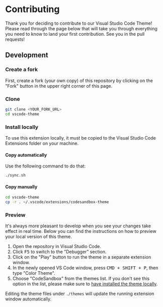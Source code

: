 # Contributing

Thank you for deciding to contribute to our Visual Studio Code Theme! Please read through the page below that will take you through everything you need to know to land your first contribution. See you in the pull requests!

## Development

### Create a fork

First, create a fork (your own copy) of this repository by clicking on the "Fork" button in the upper right corner of this page.

### Clone

```sh
git clone <YOUR_FORK_URL>
cd vscode-theme
```

### Install locally

To use this extension locally, it must be copied to the Visual Studio Code Extensions folder on your machine.

#### Copy automatically

Use the following command to do that:

```sh
./sync.sh
```

#### Copy manually

```sh
cd vscode-theme
cp -r . ~/.vscode/extensions/codesandbox-theme
```

### Preview

It's always more pleasant to develop when you see your changes take effect in real time. Below you can find the instructions on how to preview your local version of this theme.

1. Open the repository in Visual Studio Code.
1. Click <kbd>F5</kbd> to switch to the "Debugger" section.
1. Click on the "Play" button to run the theme in a separate extension window.
1. In the newly opened VS Code window, press <kbd>CMD + SHIFT + P</kbd>, then type "Color Theme".
1. Choose "CodeSandbox" from the themes list. If you don't see this option in the list, please make sure to [have installed the theme locally](#install-locally).

Editing the theme files under `./themes` will update the running extension window automatically.
